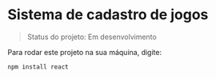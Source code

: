 # Sistema de cadastro de jogos

> Status do projeto: Em desenvolvimento

Para rodar este projeto na sua máquina, digite:

```
npm install react
```
